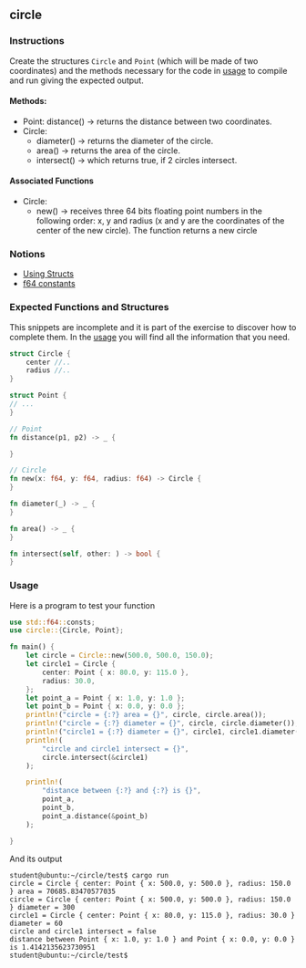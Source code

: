 ## circle

### Instructions

Create the structures `Circle` and `Point` (which will be made of two coordinates) and the methods necessary for the code in [usage](#usage) to compile and run giving the expected output.

#### Methods:

- Point:
  distance() -> returns the distance between two coordinates.
- Circle:
  - diameter() -> returns the diameter of the circle.
  - area() -> returns the area of the circle.
  - intersect() -> which returns true, if 2 circles intersect.

#### Associated Functions

- Circle:
  - new() -> receives three 64 bits floating point numbers in the following order: x, y and radius (x and y are the coordinates of the center of the new circle). The function returns a new circle

### Notions

- [Using Structs](https://doc.rust-lang.org/book/ch05-00-structs.html)
- [f64 constants](https://doc.rust-lang.org/std/f64/consts/index.html)

### Expected Functions and Structures

This snippets are incomplete and it is part of the exercise to discover how to complete them. In the [usage](#usage) you will find all the information that you need.

```rust
struct Circle {
	center //..
	radius //..
}

struct Point {
// ...
}

// Point
fn distance(p1, p2) -> _ {

}

// Circle
fn new(x: f64, y: f64, radius: f64) -> Circle {
}

fn diameter(_) -> _ {
}

fn area() -> _ {
}

fn intersect(self, other: ) -> bool {
}
```

### Usage

Here is a program to test your function

```rust
use std::f64::consts;
use circle::{Circle, Point};

fn main() {
	let circle = Circle::new(500.0, 500.0, 150.0);
	let circle1 = Circle {
		center: Point { x: 80.0, y: 115.0 },
		radius: 30.0,
	};
	let point_a = Point { x: 1.0, y: 1.0 };
	let point_b = Point { x: 0.0, y: 0.0 };
	println!("circle = {:?} area = {}", circle, circle.area());
	println!("circle = {:?} diameter = {}", circle, circle.diameter());
	println!("circle1 = {:?} diameter = {}", circle1, circle1.diameter());
	println!(
		"circle and circle1 intersect = {}",
		circle.intersect(&circle1)
	);

	println!(
		"distance between {:?} and {:?} is {}",
		point_a,
		point_b,
		point_a.distance(&point_b)
	);

}
```

And its output

```console
student@ubuntu:~/circle/test$ cargo run
circle = Circle { center: Point { x: 500.0, y: 500.0 }, radius: 150.0 } area = 70685.83470577035
circle = Circle { center: Point { x: 500.0, y: 500.0 }, radius: 150.0 } diameter = 300
circle1 = Circle { center: Point { x: 80.0, y: 115.0 }, radius: 30.0 } diameter = 60
circle and circle1 intersect = false
distance between Point { x: 1.0, y: 1.0 } and Point { x: 0.0, y: 0.0 } is 1.4142135623730951
student@ubuntu:~/circle/test$
```
